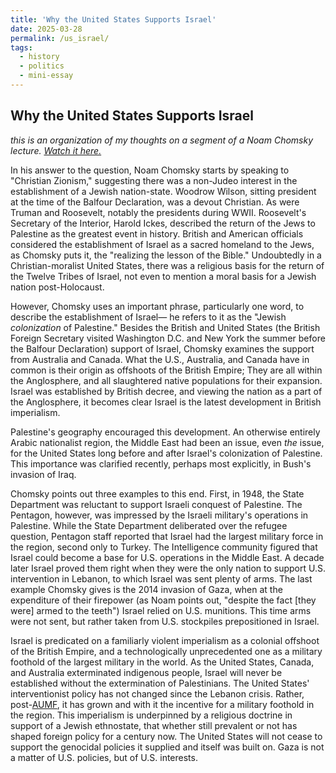 ```yaml
---
title: 'Why the United States Supports Israel'
date: 2025-03-28
permalink: /us_israel/
tags:
  - history
  - politics
  - mini-essay
---
```

## Why the United States Supports Israel
*this is an organization of my thoughts on a segment of a Noam Chomsky lecture. [Watch it here.](https://www.youtube.com/watch?v=lUQ_0MubbcM)*

In his answer to the question, Noam Chomsky starts by speaking to "Christian Zionism," suggesting there was a non-Judeo interest in the establishment of a Jewish nation-state. Woodrow Wilson, sitting president at the time of the Balfour Declaration, was a devout Christian. As were Truman and Roosevelt, notably the presidents during WWII. Roosevelt's Secretary of the Interior, Harold Ickes, described the return of the Jews to Palestine as the greatest event in history. British and American officials considered the establishment of Israel as a sacred homeland to the Jews, as Chomsky puts it, the "realizing the lesson of the Bible." Undoubtedly in a Christian-moralist United States, there was a religious basis for the return of the Twelve Tribes of Israel, not even to mention a moral basis for a Jewish nation post-Holocaust.

However, Chomsky uses an important phrase, particularly one word, to describe the establishment of Israel—  he refers to it as the "Jewish *colonization* of Palestine." Besides the British and United States (the British Foreign Secretary visited Washington D.C. and New York the summer before the Balfour Declaration) support of Israel, Chomsky examines the support from Australia and Canada. What the U.S., Australia, and Canada have in common is their origin as offshoots of the British Empire; They are all within the Anglosphere, and all slaughtered native populations for their expansion. Israel was established by British decree, and viewing the nation as a part of the Anglosphere, it becomes clear Israel is the latest development in British imperialism.

Palestine's geography encouraged this development. An otherwise entirely Arabic nationalist region, the Middle East had been an issue, even *the* issue, for the United States long before and after Israel's colonization of Palestine. This importance was clarified recently, perhaps most explicitly, in Bush's invasion of Iraq. 

Chomsky points out three examples to this end. First, in 1948, the State Department was reluctant to support Israeli conquest of Palestine. The Pentagon, however, was impressed by the Israeli military's operations in Palestine. While the State Department deliberated over the refugee question, Pentagon staff reported that Israel had the largest military force in the region, second only to Turkey. The Intelligence community figured that Israel could become a base for U.S. operations in the Middle East. A decade later Israel proved them right when they were the only nation to support U.S. intervention in Lebanon, to which Israel was sent plenty of arms. The last example Chomsky gives is the 2014 invasion of Gaza, when at the expenditure of their firepower (as Noam points out, "despite the fact [they were] armed to the teeth") Israel relied on U.S. munitions. This time arms were not sent, but rather taken from U.S. stockpiles prepositioned in Israel.

Israel is predicated on a familiarly violent imperialism as a colonial offshoot of the British Empire, and a technologically unprecedented one as a military foothold of the largest military in the world. As the United States, Canada, and Australia exterminated indigenous people, Israel will never be established without the extermination of Palestinians. The United States' interventionist policy has not changed since the Lebanon crisis. Rather, post-[AUMF](https://en.wikipedia.org/wiki/Authorization_for_Use_of_Military_Force_of_2001), it has grown and with it the incentive for a military foothold in the region. This imperialism is underpinned by a religious doctrine in support of a Jewish ethnostate, that whether still prevalent or not has shaped foreign policy for a century now. The United States will not cease to support the genocidal policies it supplied and itself was built on. Gaza is not a matter of U.S. policies, but of U.S. interests.
